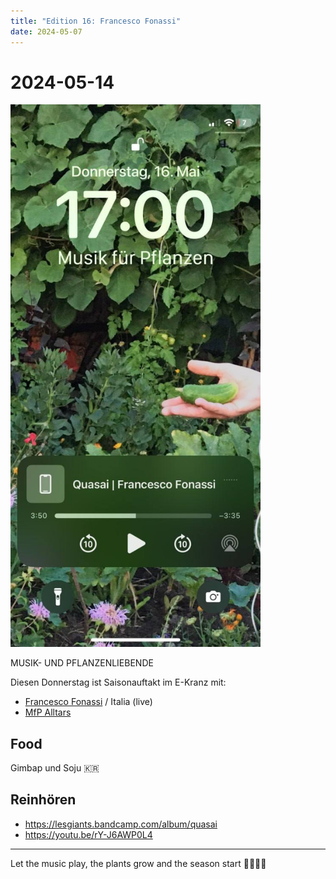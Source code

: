 ```yaml
---
title: "Edition 16: Francesco Fonassi"
date: 2024-05-07
---
```


# 2024-05-14

<img src="/240516.jpg" width="400">

MUSIK- UND PFLANZENLIEBENDE 

Diesen Donnerstag ist Saisonauftakt im E-Kranz mit:
- [Francesco Fonassi](https://soundcloud.com/hex-aux) / Italia (live)
- [MfP Alltars](about)

## Food
Gimbap und Soju 🇰🇷

## Reinhören
- https://lesgiants.bandcamp.com/album/quasai
- https://youtu.be/rY-J6AWP0L4

---

Let the music play, the plants grow and the season start 🦎🌱🌾🌼

